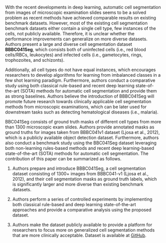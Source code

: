 With the recent developments in deep learning, automatic cell segmentation from images of microscopic examination slides seems to be a solved problem as recent methods have achieved comparable results on existing benchmark datasets. However, most of the existing cell segmentation benchmark datasets either contain a single cell type, few instances of the cells, not publicly available. Therefore, it is unclear whether the performance improvements can generalize on more diverse datasets. Authors present a large and diverse cell segmentation dataset **BBBC041Seg**, which consists both of uninfected cells (i.e., red blood cells/RBCs, leukocytes) and infected cells (i.e., gametocytes, rings, trophozoites, and schizonts).

Additionally, all cell types do not have equal instances, which encourages researchers to develop algorithms for learning from imbalanced classes in a few shot learning paradigm. Furthermore, authors conduct a comparative study using both classical rule-based and recent deep learning state-of-the-art (SOTA) methods for automatic cell segmentation and provide them as strong baselines. Authors believe the introduction of BBBC041Seg will promote future research towards clinically applicable cell segmentation methods from microscopic examinations, which can be later used for downstream tasks such as detecting hematological diseases (i.e., malaria).

BBC041Seg consists of ground truth masks of different cell types from more than 1300 microscopic exam slides. Authors provide annotated masks as ground truths for images taken from BBBC041v1 dataset (Ljosa et al., 2012), which is a publicly available object detection dataset. Furthermore, authors also conduct a benchmark study using the BBC041Seg dataset leveraging both non-learning rules-based methods and recent deep learning-based state-of-the-art (SOTA) methods for automatic cell segmentation. The contribution of this paper can be summarized as follows.

1. Authors prepare and introduce BBBC041Seg, a cell segmentation dataset consisting of 1300+ images from BBBC041-v1 (Ljosa et al., 2012), and their cell segmentation masks as ground truth labels, which is significantly larger and more diverse than existing benchmark datasets.

2. Authors perform a series of controlled experiments by implementing both classical rule-based and deep learning state-of-the-art approaches and provide a comparative analysis using the proposed dataset.

3. Authors make the dataset publicly available to provide a platform for researchers to focus more on generalized cell segmentation methods that are more clinically acceptable. Dataset is available at [GitHub](https://github.com/Deponker/Blood-cell-segmentation-dataset).

